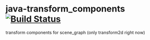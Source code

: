 java-transform_components [![Build Status](https://travis-ci.org/nathanfaucett/java-transform_components.svg?branch=master)](https://travis-ci.org/nathanfaucett/java-transform_components)
=======

transform components for scene_graph (only transform2d right now)

